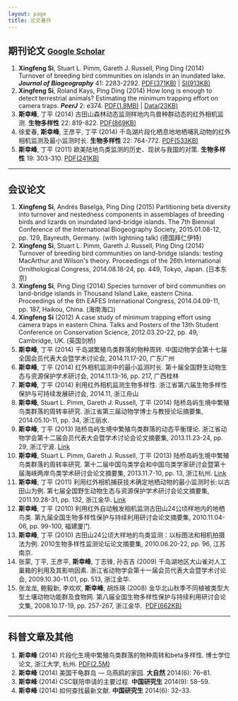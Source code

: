 ```yaml
---
layout: page
title: 论文著作
---
```


## 期刊论文 <small>[**Google Scholar**](http://scholar.google.com/citations?user=wI1qfPsAAAAJ&hl=en) </small>

1. **Xingfeng Si**, Stuart L. Pimm, Gareth J. Russell, Ping Ding (2014) Turnover of breeding bird communities on islands in an inundated lake. ***Journal of Biogeography*** 41: 2283-2292. [PDF(371KB)](http://sixf.org/files/articles/Si-etal2014JB.pdf) | [SI(913KB)](http://sixf.org/files/articles/Si-etal2014JB-SI.pdf)
1. **Xingfeng Si**, Roland Kays, Ping Ding (2014) How long is enough to detect terrestrial animals? Estimating the minimum trapping effort on camera traps. ***PeerJ*** 2: e374. [PDF(1.8MB)](http://peerj.com/articles/374.pdf) | [Data(23KB)](http://sixf.org/files/articles/Si-etal2014-data.txt)
1. **斯幸峰**, 丁平 (2014) 古田山森林动态监测样地内鸟兽种群动态的红外相机监测. **生物多样性** 22: 819-822.  [PDF(869KB)](http://www.biodiversity-science.net/CN/article/downloadArticleFile.do?attachType=PDF&id=9937)
1. 徐爱春, **斯幸峰**, 王彦平, 丁平 (2014) 千岛湖片段化栖息地地栖哺乳动物的红外相机监测及最小监测时长. **生物多样性** 22: 764-772.  [PDF(533KB)](http://www.biodiversity-science.net/CN/article/downloadArticleFile.do?attachType=PDF&id=9955)
1. **斯幸峰**, 丁平 (2011) 欧美陆地鸟类监测的历史、现状与我国的对策. **生物多样性** 19: 303-310.    [PDF(241KB)](http://www.biodiversity-science.net/CN/article/downloadArticleFile.do?attachType=PDF&id=9518)

---


## 会议论文


1. **Xingfeng Si**, Andrés Baselga, Ping Ding (2015) Partitioning beta diversity into turnover and nestedness components in assemblages of breeding birds and lizards on inundated land-bridge islands. The 7th Biennial Conference of the International Biogeography Society, 2015.01.08-12, pp. 129, Bayreuth, Germany. (with lightning talk) (德国拜仁伊特)
1. **Xingfeng Si**, Stuart L. Pimm, Gareth J. Russell, Ping Ding (2014) Turnover of breeding bird communities on land-bridge islands: testing MacArthur and Wilson's theory. Proceedings of the 26th International Ornithological Congress, 2014.08.18-24, pp. 449, Tokyo, Japan. (日本东京)
1. **Xingfeng Si**, Ping Ding (2014) Species turnover of bird communities on land-bridge islands in Thousand Island Lake, eastern China. Proceedings of the 6th EAFES International Congress, 2014.04.09-11, pp. 187, Haikou, China. (海南海口)
1. **Xingfeng Si** (2012) A case study of minimum trapping effort using camera traps in eastern China. Talks and Posters of the 13th Student Conference on Conservation Science, 2012.03.20-22, pp. 49, Cambridge, UK. (英国剑桥)
1. **斯幸峰**, 丁平 (2014) 千岛湖繁殖鸟类群落的物种周转. 中国动物学会第十七届全国会员代表大会暨学术讨论会, 2014.11.17-20, 广东广州
1. **斯幸峰**, 丁平 (2014) 红外相机监测中的最小监测时长. 第十届全国野生动物生态与资源保护学术研讨会, 2014.11.13-16, pp. 217, 广西桂林
1. **斯幸峰**, 丁平 (2014) 利用红外相机监测生物多样性. 浙江省第六届生物多样性保护与可持续发展研讨会, 2014.11, 浙江舟山
1. **斯幸峰**, Stuart L. Pimm, Gareth J. Russell, 丁平 (2014) 陆桥岛屿生境中繁殖鸟类群落的周转率研究. 浙江省第三届动物学博士与教授论坛摘要集, 2014.05.10-11, pp. 34, 浙江丽水.
1. **斯幸峰**, 丁平 (2013) 陆桥岛屿生境中繁殖鸟类群落的动态平衡理论. 浙江省动物学会第十二届会员代表大会暨学术讨论会论文摘要集, 2013.11.23-24, pp. 29, 浙江宁波. [Link](http://cpfd.cnki.com.cn/Article/CPFDTOTAL-ZJKX201311003044.htm)
1. **斯幸峰**, Stuart L. Pimm, Gareth J. Russell, 丁平 (2013) 陆桥岛屿生境中繁殖鸟类群落的周转率研究. 第十二届中国鸟类学会和中国鸟类学家研讨会暨第十届海峡两岸鸟类学术研讨会论文摘要集, 2013.11.7-10, pp. 13, 浙江杭州. [Link](http://cpfd.cnki.com.cn/Article/CPFDTOTAL-ZJKX201311002019.htm)
1. **斯幸峰**, 丁平 (2011) 利用红外相机捕获技术确定地栖动物的最小监测时长:以古田山为例. 第七届全国野生动物生态与资源保护学术研讨会论文摘要集, 2011.10.28-31, pp. 132, 浙江金华. [Link](http://cpfd.cnki.com.cn/Article/CPFDTOTAL-ZWRQ201110002152.htm)
1. **斯幸峰**, 丁平 (2010) 利用红外自动触发相机监测古田山24公顷样地内的地栖鸟类. 第九届全国生物多样性保护与持续利用研讨会论文摘要集, 2010.11.04-06, pp. 99-100, 福建厦门.
1. **斯幸峰**, 丁平 (2010) 古田山24公顷大样地的鸟类监测：以标图法和相机拍摄法为例. 2010生物多样性监测论坛论文摘要集, 2010.06.20-22, pp. 96, 江苏南京.
1. 张蒙, 丁平, 王彦平, **斯幸峰**, 丁志锋, 孙吉吉 (2009) 千岛湖地区大山雀对人工巢箱的利用及其影响因素. 浙江省动物学会第十一届会员代表大会暨学术讨论会, 2009.10.30-11.01, pp. 513, 浙江金华.
1. 张龙龙, 鲍毅新, 李欢欢, **斯幸峰**, 胡烁瑛 (2008) 金华北山秋季不同植被类型大型土壤动物功能群及食物网. 第八届全国生物多样性保护与持续利用研讨会论文集, 2008.10.17-19, pp. 257-267, 浙江金华.  [PDF(662KB)](http://sixf.org/files/articles/Zhang-etal2008.pdf)

---


## 科普文章及其他

1. **斯幸峰** (2014) 片段化生境中繁殖鸟类群落的物种周转和beta多样性. 博士学位论文, 浙江大学, 杭州. [PDF(2.5M)](http://sixf.org/files/articles/Si2014.pdf)
1. **斯幸峰** (2014) 美国干龟群岛 — 乌燕鸥的家园. **大自然** 2014(6): 76–81.
1. **斯幸峰** (2014) CSC联陪申请的主要过程. **中国研究生** 2014(9): 58–59.
1. **斯幸峰** (2014) 如何查找最新文献. **中国研究生** 2014(6): 32–33.